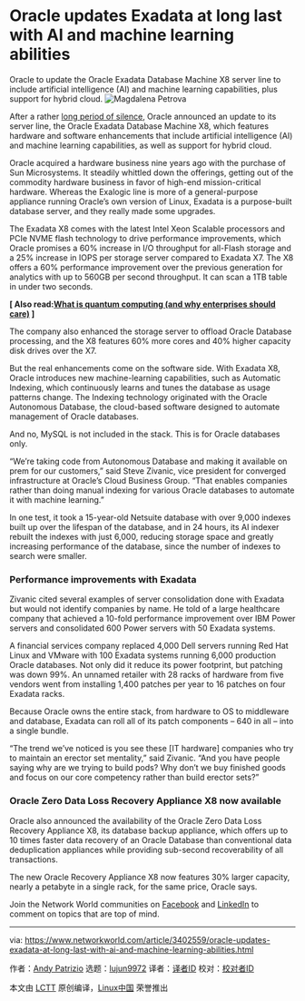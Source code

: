 [#]: collector: (lujun9972)
[#]: translator: ( )
[#]: reviewer: ( )
[#]: publisher: ( )
[#]: url: ( )
[#]: subject: (Oracle updates Exadata at long last with AI and machine learning abilities)
[#]: via: (https://www.networkworld.com/article/3402559/oracle-updates-exadata-at-long-last-with-ai-and-machine-learning-abilities.html)
[#]: author: (Andy Patrizio https://www.networkworld.com/author/Andy-Patrizio/)

Oracle updates Exadata at long last with AI and machine learning abilities
======
Oracle to update the Oracle Exadata Database Machine X8 server line to include artificial intelligence (AI) and machine learning capabilities, plus support for hybrid cloud.
![Magdalena Petrova][1]

After a rather [long period of silence][2], Oracle announced an update to its server line, the Oracle Exadata Database Machine X8, which features hardware and software enhancements that include artificial intelligence (AI) and machine learning capabilities, as well as support for hybrid cloud.

Oracle acquired a hardware business nine years ago with the purchase of Sun Microsystems. It steadily whittled down the offerings, getting out of the commodity hardware business in favor of high-end mission-critical hardware. Whereas the Exalogic line is more of a general-purpose appliance running Oracle’s own version of Linux, Exadata is a purpose-built database server, and they really made some upgrades.

The Exadata X8 comes with the latest Intel Xeon Scalable processors and PCIe NVME flash technology to drive performance improvements, which Oracle promises a 60% increase in I/O throughput for all-Flash storage and a 25% increase in IOPS per storage server compared to Exadata X7. The X8 offers a 60% performance improvement over the previous generation for analytics with up to 560GB per second throughput. It can scan a 1TB table in under two seconds.

**[ Also read:[What is quantum computing (and why enterprises should care)][3] ]**

The company also enhanced the storage server to offload Oracle Database processing, and the X8 features 60% more cores and 40% higher capacity disk drives over the X7.

But the real enhancements come on the software side. With Exadata X8, Oracle introduces new machine-learning capabilities, such as Automatic Indexing, which continuously learns and tunes the database as usage patterns change. The Indexing technology originated with the Oracle Autonomous Database, the cloud-based software designed to automate management of Oracle databases.

And no, MySQL is not included in the stack. This is for Oracle databases only.

“We’re taking code from Autonomous Database and making it available on prem for our customers,” said Steve Zivanic, vice president for converged infrastructure at Oracle’s Cloud Business Group. “That enables companies rather than doing manual indexing for various Oracle databases to automate it with machine learning.”

In one test, it took a 15-year-old Netsuite database with over 9,000 indexes built up over the lifespan of the database, and in 24 hours, its AI indexer rebuilt the indexes with just 6,000, reducing storage space and greatly increasing performance of the database, since the number of indexes to search were smaller.

### Performance improvements with Exadata

Zivanic cited several examples of server consolidation done with Exadata but would not identify companies by name. He told of a large healthcare company that achieved a 10-fold performance improvement over IBM Power servers and consolidated 600 Power servers with 50 Exadata systems.

A financial services company replaced 4,000 Dell servers running Red Hat Linux and VMware with 100 Exadata systems running 6,000 production Oracle databases. Not only did it reduce its power footprint, but patching was down 99%. An unnamed retailer with 28 racks of hardware from five vendors went from installing 1,400 patches per year to 16 patches on four Exadata racks.

Because Oracle owns the entire stack, from hardware to OS to middleware and database, Exadata can roll all of its patch components – 640 in all – into a single bundle.

“The trend we’ve noticed is you see these [IT hardware] companies who try to maintain an erector set mentality,” said Zivanic. “And you have people saying why are we trying to build pods? Why don’t we buy finished goods and focus on our core competency rather than build erector sets?”

### Oracle Zero Data Loss Recovery Appliance X8 now available

Oracle also announced the availability of the Oracle Zero Data Loss Recovery Appliance X8, its database backup appliance, which offers up to 10 times faster data recovery of an Oracle Database than conventional data deduplication appliances while providing sub-second recoverability of all transactions.

The new Oracle Recovery Appliance X8 now features 30% larger capacity, nearly a petabyte in a single rack, for the same price, Oracle says.

Join the Network World communities on [Facebook][4] and [LinkedIn][5] to comment on topics that are top of mind.

--------------------------------------------------------------------------------

via: https://www.networkworld.com/article/3402559/oracle-updates-exadata-at-long-last-with-ai-and-machine-learning-abilities.html

作者：[Andy Patrizio][a]
选题：[lujun9972][b]
译者：[译者ID](https://github.com/译者ID)
校对：[校对者ID](https://github.com/校对者ID)

本文由 [LCTT](https://github.com/LCTT/TranslateProject) 原创编译，[Linux中国](https://linux.cn/) 荣誉推出

[a]: https://www.networkworld.com/author/Andy-Patrizio/
[b]: https://github.com/lujun9972
[1]: https://images.techhive.com/images/article/2017/03/vid-still-79-of-82-100714308-large.jpg
[2]: https://www.networkworld.com/article/3317564/is-oracles-silence-on-its-on-premises-servers-cause-for-concern.html
[3]: https://www.networkworld.com/article/3275367/what-s-quantum-computing-and-why-enterprises-need-to-care.html
[4]: https://www.facebook.com/NetworkWorld/
[5]: https://www.linkedin.com/company/network-world
